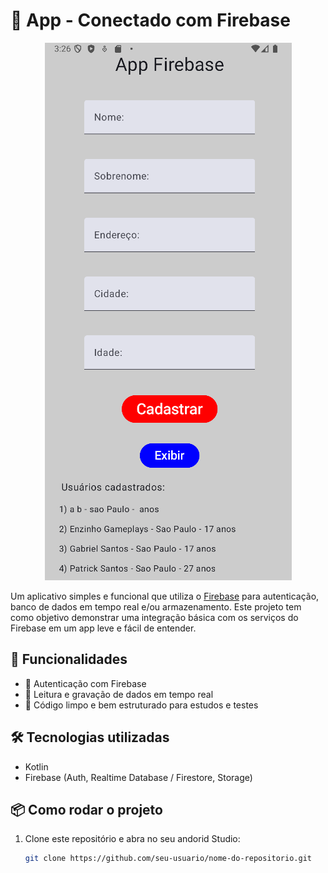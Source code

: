 # 📱 App - Conectado com Firebase

<p align="center">
  <img src="img.png" alt="Imagem do App" />
</p>


Um aplicativo simples e funcional que utiliza o [Firebase](https://firebase.google.com/) para autenticação, banco de dados em tempo real e/ou armazenamento. Este projeto tem como objetivo demonstrar uma integração básica com os serviços do Firebase em um app leve e fácil de entender.

## 🚀 Funcionalidades

- 🔐 Autenticação com Firebase
- 💾 Leitura e gravação de dados em tempo real
- 🧪 Código limpo e bem estruturado para estudos e testes

## 🛠️ Tecnologias utilizadas

- Kotlin
- Firebase (Auth, Realtime Database / Firestore, Storage)

## 📦 Como rodar o projeto

1. Clone este repositório e abra no seu andorid Studio:
   ```bash
   git clone https://github.com/seu-usuario/nome-do-repositorio.git
